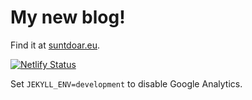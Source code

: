 # My new blog!
Find it at [suntdoar.eu](https://suntdoar.eu).

[![Netlify Status](https://api.netlify.com/api/v1/badges/d08fa637-fddc-40c9-b283-ff0b6232cec6/deploy-status)](https://app.netlify.com/sites/extremq/deploys)

Set `JEKYLL_ENV=development` to disable Google Analytics.